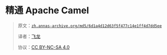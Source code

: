 # 精通 Apache Camel 

> 原文：[`zh.annas-archive.org/md5/6d1a4d12d63f5f477c14e1ff4d7dd5ee`](https://zh.annas-archive.org/md5/6d1a4d12d63f5f477c14e1ff4d7dd5ee)
> 
> 译者：[飞龙](https://github.com/wizardforcel)
> 
> 协议：[CC BY-NC-SA 4.0](http://creativecommons.org/licenses/by-nc-sa/4.0/)
